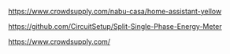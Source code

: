 https://www.crowdsupply.com/nabu-casa/home-assistant-yellow

https://github.com/CircuitSetup/Split-Single-Phase-Energy-Meter

https://www.crowdsupply.com/

